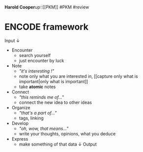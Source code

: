 **Harold Cooper**up::[[PKM]]
#PKM #review 
# ENCODE framework

Input
$\downarrow$
- Encounter
    - search yourself
    - just encounter by luck
- Note 
    - _"it's interesting !"_
    - note only what you are interested in, [[capture only what is important|only what is important]]
    - take **atomic** notes
- Connect 
    - _"this reminds me of..."_
    - connect the new idea to other ideas
- Organize 
    - _"that's a part of..."_
    - tags, linking
- Develop
    - _"oh, wow, that means..."_
    - write your thoughts, opinions, what you deduce
- Express 
    - make something of that data
$\downarrow$
Output


